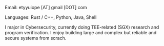 Email: etyyuiope [AT] gmail [DOT] com

Languages: Rust / C++, Python, Java, Shell

I major in Cybersecurity, currently doing TEE-related (SGX) research and program verification. I enjoy building large and complex but reliable and secure systems from scrach.
